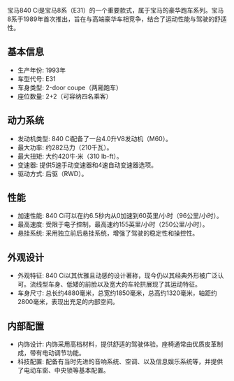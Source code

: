 宝马840 Ci是宝马8系（E31）的一个重要款式，属于宝马的豪华跑车系列。宝马8系于1989年首次推出，旨在与高端豪华车相竞争，结合了运动性能与驾驶的舒适性。

## 基本信息

* 生产年份: 1993年
* 车型代号: E31
* 车身类型: 2-door coupe（两厢跑车）
* 座位数量: 2+2（可容纳四名乘客）

## 动力系统

* 发动机类型: 840 Ci配备了一台4.0升V8发动机（M60）。
* 最大功率: 约282马力（210千瓦）。
* 最大扭矩: 大约420牛·米（310 lb-ft）。
* 变速器: 提供5速手动变速器和4速自动变速器选项。
* 驱动方式: 后驱（RWD）。

## 性能

* 加速性能: 840 Ci可以在约6.5秒内从0加速到60英里/小时（96公里/小时）。
* 最高速度: 受限于电子控制，最高速约155英里/小时（250公里/小时）。
* 悬挂系统: 采用独立前后悬挂系统，增强了驾驶的稳定性和操控性。

## 外观设计

* 外观特征: 840 Ci以其优雅且动感的设计著称，现今仍以其经典外形被广泛认可。流线型车身、低矮的前脸以及宽大的车轮拱展现了其运动特征。
* 车身尺寸: 总长约4880毫米，总宽约1850毫米，总高约1320毫米，轴距约2800毫米，表现出充足的内部空间。


## 内部配置

* 内饰设计: 内饰采用高档材料，提供舒适的驾驶体验。座椅通常由优质皮革制成，带有电动调节功能。
* 科技配置: 配备有当时先进的音响系统、空调、以及信息娱乐系统等，并提供了电动车窗、中央锁等基本配置。
